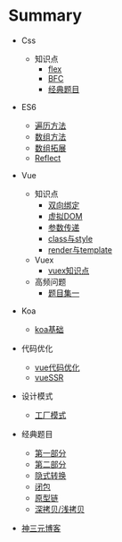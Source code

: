 # Summary
* Css
    * 知识点
        * [flex](Css/interview_flex.md)
        * [BFC](Css/interview_BFC.md)
        * [经典题目](Css/interview_basic.md)
* ES6
    * [遍历方法](ES6/interview_iterator.md)
    * [数组方法](ES6/interview_arrayMethods.md)
    * [数组拓展](ES6/interview_arrayExpand.md)
    * [Reflect](ES6/interview_Reflect.md)
* Vue
    * 知识点
        * [双向绑定](Vue/interview/interview_mvvm.md)
        * [虚拟DOM](Vue/interview/interview_vdom.md)
        * [参数传递](Vue/interview/interview_paramsPassing.md)
        * [class与style](Vue/interview/interview_class&style.md)
        * [render与template](Vue/interview/interview_render&template.md)
    * Vuex
        * [vuex知识点](Vue/interview/interview_vueX.md)
    * 高频问题
        * [题目集一](Vue/interview/interview_question_1.md)
* Koa
    * [koa基础](Koa/interview_koa_describe.md)
* 代码优化
    * [vue代码优化](Optimize/interview_optimize_vue.md)
    * [vueSSR](Optimize/interview_ssr.md)
* 设计模式
    * [工厂模式](DesignMode/interview_mode_factory.md)

* 经典题目
    * [第一部分](JavaScript/interview_classics.md)
    * [第二部分](JavaScript/interview_classics_2.md)
    * [隐式转换](JavaScript/interview-implicit-conversion.md)
    * [闭包](JavaScript/interview_closure.md)
    * [原型链](JavaScript/interview_prototype.md)
    * [深拷贝/浅拷贝](JavaScript/interview_clone.md)
* [神三元博客](http://47.98.159.95/my_blog/js-base/007.html#%E5%80%BC%E5%BE%97%E8%AD%A6%E6%83%95%E7%9A%84%E7%82%B9)
